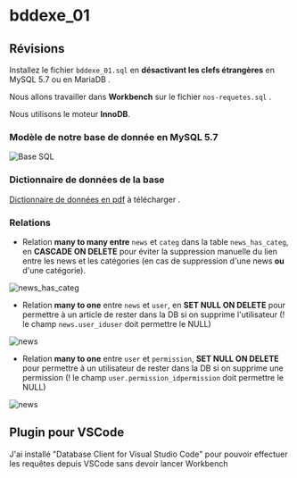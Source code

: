 # bddexe_01

## Révisions

Installez le fichier `bddexe_01.sql` en **désactivant les clefs étrangères** en MySQL 5.7 ou en MariaDB .

Nous allons travailler dans **Workbench** sur le fichier `nos-requetes.sql` .

Nous utilisons le moteur **InnoDB**.

### Modèle de notre base de donnée en MySQL 5.7

![Base SQL](https://github.com/WebDevCF2m2021/bddexe_01/raw/main/image.png)

### Dictionnaire de données de la base

[Dictionnaire de données en pdf](https://github.com/WebDevCF2m2021/bddexe_01/raw/main/db_structure_bddexe_01.pdf) à télécharger .

### Relations

- Relation **many to many entre** `news` et `categ` dans la table `news_has_categ`, en **CASCADE ON DELETE** pour éviter la suppression manuelle du lien entre les news et les catégories (en cas de suppression d'une news **ou** d'une catégorie).

![news_has_categ](https://github.com/WebDevCF2m2021/bddexe_01/raw/main/img/fk_news_has_categ.png)

- Relation **many to one** entre `news` et `user`, en **SET NULL ON DELETE** pour permettre à un article de rester dans la DB si on supprime l'utilisateur (! le champ `news.user_iduser` doit permettre le NULL)

![news](https://github.com/WebDevCF2m2021/bddexe_01/raw/main/img/fk_news-with-user.png)

- Relation **many to one** entre `user` et `permission`, **SET NULL ON DELETE** pour permettre à un utilisateur de rester dans la DB si on supprime une permission (! le champ `user.permission_idpermission` doit permettre le NULL)

![news](https://github.com/WebDevCF2m2021/bddexe_01/raw/main/img/fk_user-permission.png)

## Plugin pour VSCode

J'ai installé "Database Client for Visual Studio Code" pour pouvoir effectuer les requêtes depuis VSCode sans devoir lancer Workbench
